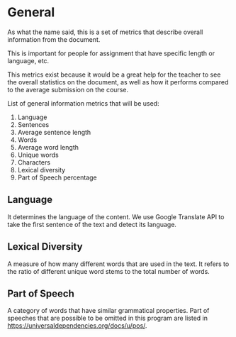 # General

As what the name said, this is a set of metrics that describe overall information from the document. 

This is important for people for assignment that have specific length or language, etc. 

This metrics exist because it would be a great help for the teacher to see the overall statistics on the document, as well as how it performs compared to the average submission on the course. 

List of general information metrics that will be used:  
1. Language
2. Sentences
3. Average sentence length
4. Words
5. Average word length
6. Unique words
7. Characters
8. Lexical diversity
9. Part of Speech percentage

[//]: # (TODO: Describe them one by one, maybe focus on the lexical diversity part, which might cause the most confusion)

## Language
It determines the language of the content. We use Google Translate API to take the first sentence of the text and detect its language.  

## Lexical Diversity
A measure of how many different words that are used in the text. It refers to the ratio of different unique word stems to the total number of words.

## Part of Speech
A category of words that have similar grammatical properties. Part of speeches that are possible to be omitted in this program are listed in https://universaldependencies.org/docs/u/pos/.

